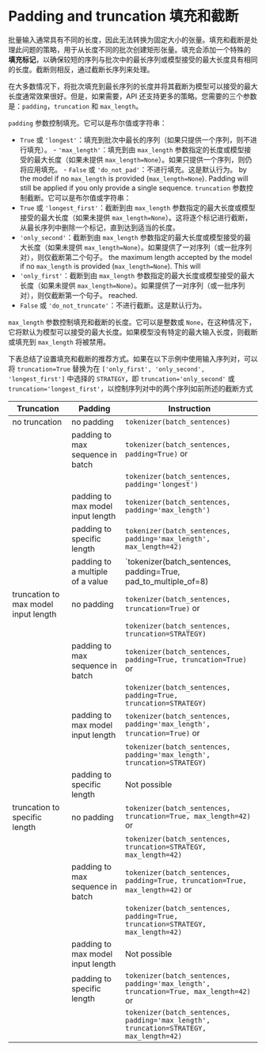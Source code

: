 <!-- 版权所有2022年HuggingFace团队保留所有权利。
根据 Apache 许可证第 2.0 版（“许可证”）进行许可；除非符合许可证，否则您不得使用此文件。您可以在以下位置获取许可证的副本
http://www.apache.org/licenses/LICENSE-2.0
除非适用法律要求或书面同意，按许可证分发的软件是按“按原样”分发的基础上，不提供任何明示或暗示的担保或条件。请参阅许可证特定语言下的权限和限制。
⚠️请注意，此文件是 Markdown 格式，但包含我们 doc-builder（类似于 MDX）的特定语法，您的 Markdown 查看器可能无法正确渲染。
-->

# Padding and truncation 填充和截断

批量输入通常具有不同的长度，因此无法转换为固定大小的张量。填充和截断是处理此问题的策略，用于从长度不同的批次创建矩形张量。填充会添加一个特殊的 **填充标记**，以确保较短的序列与批次中的最长序列或模型接受的最大长度具有相同的长度。截断则相反，通过截断长序列来处理。

在大多数情况下，将批次填充到最长序列的长度并将其截断为模型可以接受的最大长度通常效果很好。但是，如果需要，API 还支持更多的策略。您需要的三个参数是：`padding`，`truncation` 和 `max_length`。

`padding` 参数控制填充。它可以是布尔值或字符串：
  - `True` 或 `'longest'`：填充到批次中最长的序列（如果只提供一个序列，则不进行填充）。  - `'max_length'`：填充到由 `max_length` 参数指定的长度或模型接受的最大长度（如果未提供 `max_length=None`）。如果只提供一个序列，则仍将应用填充。  - `False` 或 `'do_not_pad'`：不进行填充。这是默认行为。    by the model if no `max_length` is provided (`max_length=None`). Padding will still be applied if you only provide a single sequence.
`truncation` 参数控制截断。它可以是布尔值或字符串：
  - `True` 或 `'longest_first'`：截断到由 `max_length` 参数指定的最大长度或模型接受的最大长度（如果未提供 `max_length=None`）。这将逐个标记进行截断，从最长序列中删除一个标记，直到达到适当的长度。
  - `'only_second'`：截断到由 `max_length` 参数指定的最大长度或模型接受的最大长度（如果未提供 `max_length=None`）。如果提供了一对序列（或一批序列对），则仅截断第二个句子。    the maximum length accepted by the model if no `max_length` is provided (`max_length=None`). This will
  - `'only_first'`：截断到由 `max_length` 参数指定的最大长度或模型接受的最大长度（如果未提供 `max_length=None`）。如果提供了一对序列（或一批序列对），则仅截断第一个句子。    reached.
  - `False` 或 `'do_not_truncate'`：不进行截断。这是默认行为。   

`max_length` 参数控制填充和截断的长度。它可以是整数或 `None`，在这种情况下，它将默认为模型可以接受的最大长度。如果模型没有特定的最大输入长度，则截断或填充到 `max_length` 将被禁用。

下表总结了设置填充和截断的推荐方式。如果在以下示例中使用输入序列对，可以将 `truncation=True` 替换为在 `['only_first', 'only_second', 'longest_first']` 中选择的 `STRATEGY`，即 `truncation='only_second'` 或 `truncation='longest_first'`，以控制序列对中的两个序列如前所述的截断方式

| Truncation                           | Padding                           | Instruction                                                                                 |
|--------------------------------------|-----------------------------------|---------------------------------------------------------------------------------------------|
| no truncation                        | no padding                        | `tokenizer(batch_sentences)`                                                           |
|                                      | padding to max sequence in batch  | `tokenizer(batch_sentences, padding=True)` or                                          |
|                                      |                                   | `tokenizer(batch_sentences, padding='longest')`                                        |
|                                      | padding to max model input length | `tokenizer(batch_sentences, padding='max_length')`                                     |
|                                      | padding to specific length        | `tokenizer(batch_sentences, padding='max_length', max_length=42)`                      |
|                                      | padding to a multiple of a value  | `tokenizer(batch_sentences, padding=True, pad_to_multiple_of=8)                        |
| truncation to max model input length | no padding                        | `tokenizer(batch_sentences, truncation=True)` or                                       |
|                                      |                                   | `tokenizer(batch_sentences, truncation=STRATEGY)`                                      |
|                                      | padding to max sequence in batch  | `tokenizer(batch_sentences, padding=True, truncation=True)` or                         |
|                                      |                                   | `tokenizer(batch_sentences, padding=True, truncation=STRATEGY)`                        |
|                                      | padding to max model input length | `tokenizer(batch_sentences, padding='max_length', truncation=True)` or                 |
|                                      |                                   | `tokenizer(batch_sentences, padding='max_length', truncation=STRATEGY)`                |
|                                      | padding to specific length        | Not possible                                                                                |
| truncation to specific length        | no padding                        | `tokenizer(batch_sentences, truncation=True, max_length=42)` or                        |
|                                      |                                   | `tokenizer(batch_sentences, truncation=STRATEGY, max_length=42)`                       |
|                                      | padding to max sequence in batch  | `tokenizer(batch_sentences, padding=True, truncation=True, max_length=42)` or          |
|                                      |                                   | `tokenizer(batch_sentences, padding=True, truncation=STRATEGY, max_length=42)`         |
|                                      | padding to max model input length | Not possible                                                                                |
|                                      | padding to specific length        | `tokenizer(batch_sentences, padding='max_length', truncation=True, max_length=42)` or  |
|                                      |                                   | `tokenizer(batch_sentences, padding='max_length', truncation=STRATEGY, max_length=42)` |
